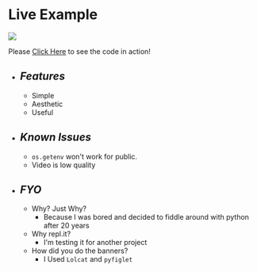# Live Example
![](https://media.discordapp.net/attachments/654671023677112320/815595224859803648/unknown.png)


Please [Click Here](https://repl.it/@Simer00/Password-Generator?v=1) to see the code in action!

* ## __*Features*__
  * Simple
  * Aesthetic
  * Useful
 
* ## __*Known Issues*__
  * `os.getenv` won't work for public.
  * Video is low quality

* ## __*FYO*__
  * Why? Just Why?
    * Because I was bored and decided to fiddle around with python after 20 years
  * Why repl.it?
    * I'm testing it for another project
  * How did you do the banners?
    * I Used `Lolcat` and `pyfiglet`
